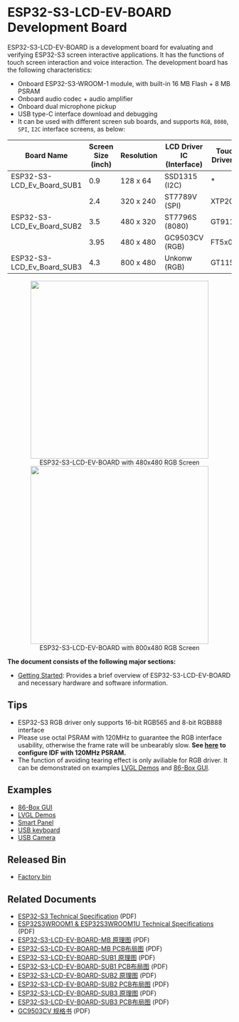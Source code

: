 # ESP32-S3-LCD-EV-BOARD Development Board

ESP32-S3-LCD-EV-BOARD is a development board for evaluating and verifying ESP32-S3 screen interactive applications. It has the functions of touch screen interaction and voice interaction. The development board has the following characteristics:

* Onboard ESP32-S3-WROOM-1 module, with built-in 16 MB Flash + 8 MB PSRAM
* Onboard audio codec + audio amplifier
* Onboard dual microphone pickup
* USB type-C interface download and debugging
* It can be used with different screen sub boards, and supports `RGB`, `8080`, `SPI`, `I2C` interface screens, as below:

|         Board Name         | Screen Size (inch) | Resolution | LCD Driver IC (Interface) | Touch Driver IC |
| -------------------------- | ------------------ | ---------- | ------------------------- | --------------- |
| ESP32-S3-LCD_Ev_Board_SUB1 | 0.9                | 128 x 64   | SSD1315 (I2C)             | *               |
|                            | 2.4                | 320 x 240  | ST7789V (SPI)             | XTP2046         |
| ESP32-S3-LCD_Ev_Board_SUB2 | 3.5                | 480 x 320  | ST7796S (8080)            | GT911           |
|                            | 3.95               | 480 x 480  | GC9503CV (RGB)            | FT5x06          |
| ESP32-S3-LCD_Ev_Board_SUB3 | 4.3                | 800 x 480  | Unkonw (RGB)              | GT1151          |


<div align="center">
    <img src="../docs/_static/esp32-s3-lcd-ev-board/ESP32-S3-LCD-EV-Board_480x480.png" width="400px"/>
</div>
<div align="center"> ESP32-S3-LCD-EV-BOARD with 480x480 RGB Screen </div>

<div align="center">
    <img src="../docs/_static/esp32-s3-lcd-ev-board/ESP32-S3-LCD-EV-Board_800x480.png" width="400px"/>
</div>
<div align="center"> ESP32-S3-LCD-EV-BOARD with 800x480 RGB Screen </div>

**The document consists of the following major sections:**

* [Getting Started](https://docs.espressif.com/projects/espressif-esp-dev-kits/en/latest/esp32s3/esp32-s3-lcd-ev-board/user_guide.html#getting-started): Provides a brief overview of ESP32-S3-LCD-EV-BOARD and necessary hardware and software information.

## Tips

* ESP32-S3 RGB driver only supports 16-bit RGB565 and 8-bit RGB888 interface
* Please use octal PSRAM with 120MHz to guarantee the RGB interface usability, otherwise the frame rate will be unbearably slow. **See [here](./examples/factory/README.md#idf-patch) to configure IDF with 120MHz PSRAM.**
* The function of avoiding tearing effect is only aviliable for RGB driver. It can be demonstrated on examples [LVGL Demos](./examples/lvgl_demos/) and [86-Box GUI](./examples/86box_demo/).

## Examples

* [86-Box GUI](./examples/86box_demo/)
* [LVGL Demos](./examples/lvgl_demos/)
* [Smart Panel](./examples/smart-panel/)
* [USB keyboard](./examples/usb_keyboard/)
* [USB Camera](./examples/rgb_lcd_camera_demo/)

## Released Bin

* [Factory bin](./examples/factory/factory.bin)

## Related Documents

* [ESP32-S3 Technical Specification](https://www.espressif.com/sites/default/files/documentation/esp32-s3_datasheet_cn.pdf) (PDF)
* [ESP32­S3­WROOM­1 & ESP32­S3­WROOM­1U Technical Specifications](https://www.espressif.com/sites/default/files/documentation/esp32-s3-wroom-1_wroom-1u_datasheet_cn.pdf) (PDF)
* [ESP32-S3-LCD-EV-BOARD-MB 原理图](../docs/_static/schematics/esp32-s3-lcd-ev-board/SCH_ESP32-S3-LCD_EV_Board_MB_V1.1_20220713.pdf) (PDF)
* [ESP32-S3-LCD-EV-BOARD-MB PCB布局图](../docs/_static/schematics/esp32-s3-lcd-ev-board/PCB_ESP32-S3-LCD_Ev_Board_MB_V1.0_20220610.pdf) (PDF)
* [ESP32-S3-LCD-EV-BOARD-SUB1 原理图](../docs/_static/schematics/esp32-s3-lcd-ev-board/SCH_ESP32-S3-LCD_Ev_Board_SUB1_V1.0_20220617.pdf) (PDF)
* [ESP32-S3-LCD-EV-BOARD-SUB1 PCB布局图](../docs/_static/schematics/esp32-s3-lcd-ev-board/PCB_ESP32-S3-LCD_Ev_Board_SUB1_V1.0_20220617.pdf) (PDF)
* [ESP32-S3-LCD-EV-BOARD-SUB2 原理图](../docs/_static/schematics/esp32-s3-lcd-ev-board/SCH_ESP32-S3-LCD_Ev_Board_SUB2_V1.0_20220615.pdf) (PDF)
* [ESP32-S3-LCD-EV-BOARD-SUB2 PCB布局图](../docs/_static/schematics/esp32-s3-lcd-ev-board/PCB_ESP32-S3-LCD_Ev_Board_SUB2_V1.1_20220708.pdf) (PDF)
* [ESP32-S3-LCD-EV-BOARD-SUB3 原理图](../docs/_static/schematics/esp32-s3-lcd-ev-board/SCH_ESP32-S3-LCD_Ev_Board_SUB3_V1.0_20220617.pdf) (PDF)
* [ESP32-S3-LCD-EV-BOARD-SUB3 PCB布局图](../docs/_static/schematics/esp32-s3-lcd-ev-board/PCB_ESP32-S3-LCD_Ev_Board_SUB3_V1.0_20220617.pdf) (PDF)
* [GC9503CV 规格书](../docs/_static/esp32-s3-lcd-ev-board/datasheets/3.95_480x480_SmartDisplay/GC9503NP_DataSheet_V1.7.pdf) (PDF)
